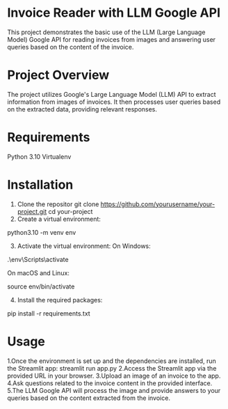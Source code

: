 # Invoice Reader with LLM Google API
This project demonstrates the basic use of the LLM (Large Language Model) Google API for reading invoices from images and answering user queries based on the content of the invoice.

# Project Overview
The project utilizes Google's Large Language Model (LLM) API to extract information from images of invoices. It then processes user queries based on the extracted data, providing relevant responses.

# Requirements
Python 3.10
Virtualenv
# Installation

1. Clone the repositor
git clone https://github.com/yourusername/your-project.git
cd your-project
2. Create a virtual environment:

 python3.10 -m venv env

3. Activate the virtual environment:
On Windows:

.\env\Scripts\activate

On macOS and Linux:

source env/bin/activate

4. Install the required packages:

pip install -r requirements.txt

# Usage
1.Once the environment is set up and the dependencies are installed, run the Streamlit app:
  streamlit run app.py
2.Access the Streamlit app via the provided URL in your browser.
3.Upload an image of an invoice to the app.
4.Ask questions related to the invoice content in the provided interface.
5.The LLM Google API will process the image and provide answers to your queries based on the content extracted from the invoice.